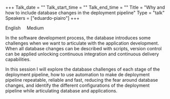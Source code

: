 +++
Talk_date = ""
Talk_start_time = ""
Talk_end_time = ""
Title = "Why and how to include database changes in the deployment pipeline"
Type = "talk"
Speakers = ["eduardo-piairo"]
+++

<i class="fa fa-language fa-lg"></i><span class="talk-language-level">English</span>
<i class="fa fa-bar-chart fa-lg" style="margin-left: 15px;"></i><span class="talk-language-level">Medium</span>

<p>In the software development process, the database introduces some challenges when we want to articulate with the application development. When all database changes can be described with scripts, version control can be applied unlocking continuous integration and continuous delivery capabilities.

In this session I will explore the database challenges of each stage of the deployment pipeline, how to use automation to make de deployment pipeline repeatable, reliable and fast, reducing the fear around database changes, and identify the different configurations of the deployment pipeline while articulating database and applications.</p>
